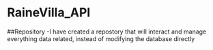# RaineVilla_API

##Repository
  -I have created a repostory that will interact and manage everything data related, instead of modifying the database directly
